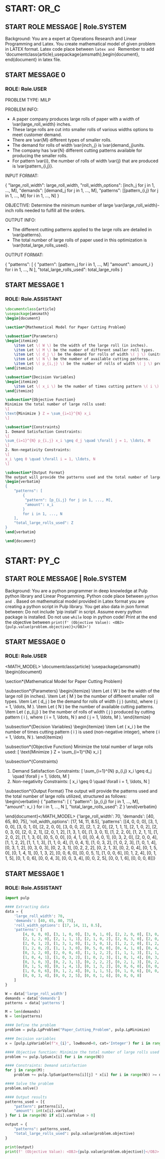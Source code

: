 # START: OR_C 
## START ROLE MESSAGE | Role.SYSTEM 
Background: You are a expert at Operations Research and Linear Programming and Latex. You create mathematical model of given problem in LATEX format. Latex code place between ```latex and ``` Remember to add 'documentclass{article},usepackage{amsmath},begin{document}, end{document} in latex file. 
## START MESSAGE 0 
### ROLE: Role.USER
<DESCRIPTION>
PROBLEM TYPE: MILP

PROBLEM INFO:

- A paper company produces large rolls of paper with a width of \var{large_roll_width} inches.
- These large rolls are cut into smaller rolls of various widths options to meet customer demand.
- There are \var{M} different types of smaller rolls.
- The demand for rolls of width \var{inch_j} ​is \var{demand_j}​ units.
- The company has \var{N} different cutting patterns available for producing the smaller rolls.
- For pattern \var{i}, the number of rolls of width \var{j} that are produced is \var{pattern_{i,j}}.

INPUT FORMAT: 

{
    "large_roll_width": large_roll_width,
    "roll_width_options": [inch_j for j in 1, ..., M],
    "demands": [demand_j for j in 1, ..., M],
    "patterns": [[pattern_{i,j} for j in 1, ..., M] for i in 1, ..., N]
}

OBJECTIVE: Determine the minimum number of large \var{large_roll_width}-inch rolls needed to fulfill all the orders.

OUTPUT INFO:

- The different cutting patterns applied to the large rolls are detailed in \var{patterns}.
- The total number of large rolls of paper used in this optimization is \var{total_large_rolls_used}.

OUTPUT FORMAT:

{
    "patterns": [
        {
         "pattern": [pattern_j for i in 1, ..., M]
         "amount": amount_i
        }
        for i in 1, ..., N
    ],
    "total_large_rolls_used": total_large_rolls
}
</DESCRIPTION>


## START MESSAGE 1 
### ROLE: Role.ASSISTANT
```latex
\documentclass{article}
\usepackage{amsmath}
\begin{document}

\section*{Mathematical Model for Paper Cutting Problem}

\subsection*{Parameters}
\begin{itemize}
    \item Let \( W \) be the width of the large roll (in inches).
    \item Let \( M \) be the number of different smaller roll types.
    \item Let \( d_j \) be the demand for rolls of width \( j \) (units), where \( j = 1, \ldots, M \).
    \item Let \( N \) be the number of available cutting patterns.
    \item Let \( p_{i,j} \) be the number of rolls of width \( j \) produced by cutting pattern \( i \), where \( i = 1, \ldots, N \) and \( j = 1, \ldots, M \).
\end{itemize}

\subsection*{Decision Variables}
\begin{itemize}
    \item Let \( x_i \) be the number of times cutting pattern \( i \) is used (non-negative integer), where \( i = 1, \ldots, N \).
\end{itemize}

\subsection*{Objective Function}
Minimize the total number of large rolls used:
\[
\text{Minimize } Z = \sum_{i=1}^{N} x_i
\]

\subsection*{Constraints}
1. Demand Satisfaction Constraints:
\[
\sum_{i=1}^{N} p_{i,j} x_i \geq d_j \quad \forall j = 1, \ldots, M
\]
2. Non-negativity Constraints:
\[
x_i \geq 0 \quad \forall i = 1, \ldots, N
\]

\subsection*{Output Format}
The output will provide the patterns used and the total number of large rolls utilized, structured as follows:
\begin{verbatim}
{
    "patterns": [
        {
         "pattern": [p_{i,j} for j in 1, ..., M],
         "amount": x_i
        }
        for i in 1, ..., N
    ],
    "total_large_rolls_used": Z
}
\end{verbatim}

\end{document}
```

# START: PY_C 
## START ROLE MESSAGE | Role.SYSTEM 
Background: You are a python programmer in deep knowledge at Pulp python library and Linear Programming. Python code place between ```python and ```. Based on mathematical model provided in Latex format you are creating a python script in Pulp library. You get also data in json format between: <DATA></DATA> Do not include 'pip install' in script. Assume every python package is installed. Do not use `while` loop in python code! Print at the end the objective between <OBJ></OBJ> `print(f' (Objective Value): <OBJ>{pulp.value(problem.objective)}</OBJ>')` 
## START MESSAGE 0 
### ROLE: Role.USER
<MATH_MODEL>
\documentclass{article}
\usepackage{amsmath}
\begin{document}

\section*{Mathematical Model for Paper Cutting Problem}

\subsection*{Parameters}
\begin{itemize}
    \item Let \( W \) be the width of the large roll (in inches).
    \item Let \( M \) be the number of different smaller roll types.
    \item Let \( d_j \) be the demand for rolls of width \( j \) (units), where \( j = 1, \ldots, M \).
    \item Let \( N \) be the number of available cutting patterns.
    \item Let \( p_{i,j} \) be the number of rolls of width \( j \) produced by cutting pattern \( i \), where \( i = 1, \ldots, N \) and \( j = 1, \ldots, M \).
\end{itemize}

\subsection*{Decision Variables}
\begin{itemize}
    \item Let \( x_i \) be the number of times cutting pattern \( i \) is used (non-negative integer), where \( i = 1, \ldots, N \).
\end{itemize}

\subsection*{Objective Function}
Minimize the total number of large rolls used:
\[
\text{Minimize } Z = \sum_{i=1}^{N} x_i
\]

\subsection*{Constraints}
1. Demand Satisfaction Constraints:
\[
\sum_{i=1}^{N} p_{i,j} x_i \geq d_j \quad \forall j = 1, \ldots, M
\]
2. Non-negativity Constraints:
\[
x_i \geq 0 \quad \forall i = 1, \ldots, N
\]

\subsection*{Output Format}
The output will provide the patterns used and the total number of large rolls utilized, structured as follows:
\begin{verbatim}
{
    "patterns": [
        {
         "pattern": [p_{i,j} for j in 1, ..., M],
         "amount": x_i
        }
        for i in 1, ..., N
    ],
    "total_large_rolls_used": Z
}
\end{verbatim}

\end{document}</MATH_MODEL>
<DATA>
{'large_roll_width': 70, 'demands': [40, 65, 80, 75], 'roll_width_options': [17, 14, 11, 8.5], 'patterns': [[4, 0, 0, 0], [3, 1, 0, 0], [3, 0, 1, 0], [2, 2, 0, 0], [3, 0, 0, 2], [2, 1, 2, 0], [2, 1, 1, 1], [2, 1, 0, 2], [2, 0, 3, 0], [2, 0, 2, 1], [2, 0, 1, 2], [1, 3, 1, 0], [1, 3, 0, 1], [1, 2, 2, 0], [1, 2, 1, 1], [1, 2, 0, 2], [1, 1, 3, 0], [0, 5, 0, 0], [0, 4, 1, 0], [0, 4, 0, 1], [0, 3, 2, 0], [2, 0, 0, 4], [1, 1, 2, 2], [1, 1, 1, 3], [1, 1, 0, 4], [1, 0, 4, 1], [1, 0, 3, 2], [1, 0, 2, 3], [1, 0, 1, 4], [0, 3, 1, 2], [0, 3, 0, 3], [0, 2, 3, 1], [0, 2, 2, 2], [0, 2, 1, 3], [0, 2, 0, 4], [0, 1, 5, 0], [0, 1, 4, 1], [0, 1, 3, 2], [0, 0, 6, 0], [0, 0, 5, 1], [1, 0, 0, 6], [0, 1, 2, 4], [0, 1, 1, 5], [0, 1, 0, 6], [0, 0, 4, 3], [0, 0, 3, 4], [0, 0, 2, 5], [0, 0, 1, 6], [0, 0, 0, 8]]}</DATA>


## START MESSAGE 1 
### ROLE: Role.ASSISTANT
```python
import pulp

#### Extracting data
data = {
    'large_roll_width': 70,
    'demands': [40, 65, 80, 75],
    'roll_width_options': [17, 14, 11, 8.5],
    'patterns': [
        [4, 0, 0, 0], [3, 1, 0, 0], [3, 0, 1, 0], [2, 2, 0, 0], [3, 0, 0, 2],
        [2, 1, 2, 0], [2, 1, 1, 1], [2, 1, 0, 2], [2, 0, 3, 0], [2, 0, 2, 1],
        [2, 0, 1, 2], [1, 3, 1, 0], [1, 3, 0, 1], [1, 2, 2, 0], [1, 2, 1, 1],
        [1, 2, 0, 2], [1, 1, 3, 0], [0, 5, 0, 0], [0, 4, 1, 0], [0, 4, 0, 1],
        [0, 3, 2, 0], [2, 0, 0, 4], [1, 1, 2, 2], [1, 1, 1, 3], [1, 1, 0, 4],
        [1, 0, 4, 1], [1, 0, 3, 2], [1, 0, 2, 3], [1, 0, 1, 4], [0, 3, 1, 2],
        [0, 3, 0, 3], [0, 2, 3, 1], [0, 2, 2, 2], [0, 2, 1, 3], [0, 2, 0, 4],
        [0, 1, 5, 0], [0, 1, 4, 1], [0, 1, 3, 2], [0, 0, 6, 0], [0, 0, 5, 1],
        [1, 0, 0, 6], [0, 1, 2, 4], [0, 1, 1, 5], [0, 1, 0, 6], [0, 0, 4, 3],
        [0, 0, 3, 4], [0, 0, 2, 5], [0, 0, 1, 6], [0, 0, 0, 8]
    ]
}

W = data['large_roll_width']
demands = data['demands']
patterns = data['patterns']

M = len(demands)
N = len(patterns)

#### Define the problem
problem = pulp.LpProblem("Paper_Cutting_Problem", pulp.LpMinimize)

#### Decision variables
x = [pulp.LpVariable(f"x_{i}", lowBound=0, cat='Integer') for i in range(N)]

#### Objective function: Minimize the total number of large rolls used
problem += pulp.lpSum(x[i] for i in range(N))

#### Constraints: Demand satisfaction
for j in range(M):
    problem += pulp.lpSum(patterns[i][j] * x[i] for i in range(N)) >= demands[j]

#### Solve the problem
problem.solve()

#### Output results
patterns_used = [{
    "pattern": patterns[i],
    "amount": int(x[i].varValue)
} for i in range(N) if x[i].varValue > 0]

output = {
    "patterns": patterns_used,
    "total_large_rolls_used": pulp.value(problem.objective)
}

print(output)
print(f' (Objective Value): <OBJ>{pulp.value(problem.objective)}</OBJ>')
```

